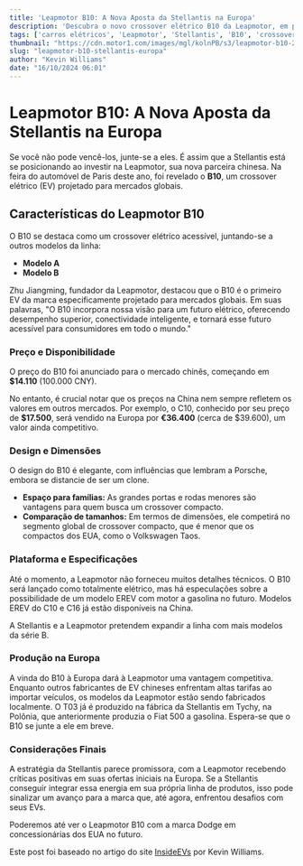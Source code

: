 ```yaml
---
title: 'Leapmotor B10: A Nova Aposta da Stellantis na Europa'
description: 'Descubra o novo crossover elétrico B10 da Leapmotor, em parceria com a Stellantis.'
tags: ['carros elétricos', 'Leapmotor', 'Stellantis', 'B10', 'crossover EV']
thumbnail: "https://cdn.motor1.com/images/mgl/kolnPB/s3/leapmotor-b10-2.jpg"
slug: "leapmotor-b10-stellantis-europa"
author: "Kevin Williams"
date: "16/10/2024 06:01"
---
```


# Leapmotor B10: A Nova Aposta da Stellantis na Europa

Se você não pode vencê-los, junte-se a eles. É assim que a Stellantis está se posicionando ao investir na Leapmotor, sua nova parceira chinesa. Na feira do automóvel de Paris deste ano, foi revelado o **B10**, um crossover elétrico (EV) projetado para mercados globais.

## Características do Leapmotor B10

O B10 se destaca como um crossover elétrico acessível, juntando-se a outros modelos da linha:

- **Modelo A**  
- **Modelo B**  

Zhu Jiangming, fundador da Leapmotor, destacou que o B10 é o primeiro EV da marca especificamente projetado para mercados globais. Em suas palavras, "O B10 incorpora nossa visão para um futuro elétrico, oferecendo desempenho superior, conectividade inteligente, e tornará esse futuro acessível para consumidores em todo o mundo."

### Preço e Disponibilidade

O preço do B10 foi anunciado para o mercado chinês, começando em **$14.110** (100.000 CNY). 

No entanto, é crucial notar que os preços na China nem sempre refletem os valores em outros mercados. Por exemplo, o C10, conhecido por seu preço de **$17.500**, será vendido na Europa por **€36.400** (cerca de $39.600), um valor ainda competitivo.

### Design e Dimensões

O design do B10 é elegante, com influências que lembram a Porsche, embora se distancie de ser um clone.

- **Espaço para famílias:** As grandes portas e rodas menores são vantagens para quem busca um crossover compacto.
- **Comparação de tamanhos:** Em termos de dimensões, ele competirá no segmento global de crossover compacto, que é menor que os compactos dos EUA, como o Volkswagen Taos.

### Plataforma e Especificações

Até o momento, a Leapmotor não forneceu muitos detalhes técnicos. O B10 será lançado como totalmente elétrico, mas há especulações sobre a possibilidade de um modelo EREV com motor a gasolina no futuro. Modelos EREV do C10 e C16 já estão disponíveis na China. 

A Stellantis e a Leapmotor pretendem expandir a linha com mais modelos da série B.

### Produção na Europa

A vinda do B10 à Europa dará à Leapmotor uma vantagem competitiva. Enquanto outros fabricantes de EV chineses enfrentam altas tarifas ao importar veículos, os modelos da Leapmotor estão sendo fabricados localmente. O T03 já é produzido na fábrica da Stellantis em Tychy, na Polônia, que anteriormente produzia o Fiat 500 a gasolina. Espera-se que o B10 se junte a ele em breve.

### Considerações Finais

A estratégia da Stellantis parece promissora, com a Leapmotor recebendo críticas positivas em suas ofertas iniciais na Europa. Se a Stellantis conseguir integrar essa energia em sua própria linha de produtos, isso pode sinalizar um avanço para a marca que, até agora, enfrentou desafios com seus EVs.

Poderemos até ver o Leapmotor B10 com a marca Dodge em concessionárias dos EUA no futuro.

Este post foi baseado no artigo do site [InsideEVs](https://insideevs.com/news/737525/leapmotor-paris-b10-crossover-ev/) por Kevin Williams.